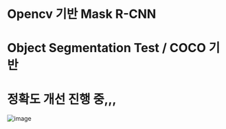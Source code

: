 # Opencv 기반 Mask R-CNN
# Object Segmentation Test / COCO 기반
# 정확도 개선 진행 중,,, 

![image](https://user-images.githubusercontent.com/90014998/160544464-b95b84fa-0d19-4499-ae3c-6ff1cd6978ab.png)
